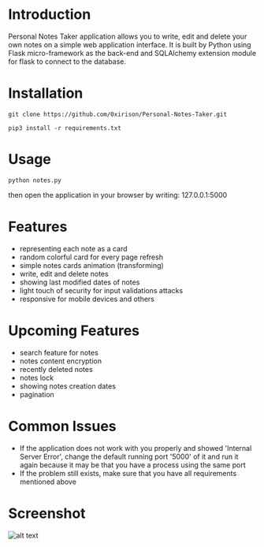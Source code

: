 # Introduction
Personal Notes Taker application allows you to write, edit and delete your own notes on a simple web application interface. It is built by Python using Flask micro-framework as the back-end and SQLAlchemy extension module for flask to connect to the database.

# Installation
```
git clone https://github.com/0xirison/Personal-Notes-Taker.git
```
```
pip3 install -r requirements.txt
```

# Usage
```
python notes.py
```
then open the application in your browser by writing: 127.0.0.1:5000


# Features
- representing each note as a card
- random colorful card for every page refresh
- simple notes cards animation (transforming)
- write, edit and delete notes
- showing last modified dates of notes
- light touch of security for input validations attacks
- responsive for mobile devices and others

# Upcoming Features
- search feature for notes
- notes content encryption
- recently deleted notes
- notes lock
- showing notes creation dates
- pagination

# Common Issues
- If the application does not work with you properly and showed 'Internal Server Error', change the default running port '5000' of it and run it again because it may be that you have a process using the same port
- If the problem still exists, make sure that you have all requirements mentioned above

# Screenshot
![alt text](https://i.postimg.cc/yN0nB1cQ/notes.png)


